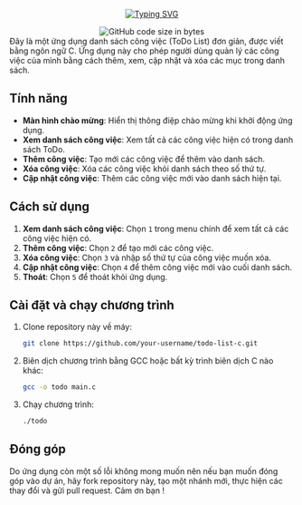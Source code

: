 <p align="center">
<a href="https://git.io/typing-svg"><img src="https://readme-typing-svg.demolab.com?font=Fira+Code&pause=1000&center=true&vCenter=true&random=false&width=450&lines=To+Do+List" alt="Typing SVG" /></a>
</p>

<div align="center">
<img alt="GitHub code size in bytes" src="https://img.shields.io/github/languages/code-size/CptDat9/to_do_list?labelColor=7AA2E3&color=97E7E1">
</div>
Đây là một ứng dụng danh sách công việc (ToDo List) đơn giản, được viết bằng ngôn ngữ C. Ứng dụng này cho phép người dùng quản lý các công việc của mình bằng cách thêm, xem, cập nhật và xóa các mục trong danh sách.

## Tính năng

- **Màn hình chào mừng**: Hiển thị thông điệp chào mừng khi khởi động ứng dụng.
- **Xem danh sách công việc**: Xem tất cả các công việc hiện có trong danh sách ToDo.
- **Thêm công việc**: Tạo mới các công việc để thêm vào danh sách.
- **Xóa công việc**: Xóa các công việc khỏi danh sách theo số thứ tự.
- **Cập nhật công việc**: Thêm các công việc mới vào danh sách hiện tại.

## Cách sử dụng

1. **Xem danh sách công việc**: Chọn `1` trong menu chính để xem tất cả các công việc hiện có.
2. **Thêm công việc**: Chọn `2` để tạo mới các công việc.
3. **Xóa công việc**: Chọn `3` và nhập số thứ tự của công việc muốn xóa.
4. **Cập nhật công việc**: Chọn `4` để thêm công việc mới vào cuối danh sách.
5. **Thoát**: Chọn `5` để thoát khỏi ứng dụng.

## Cài đặt và chạy chương trình

1. Clone repository này về máy:
    ```bash
    git clone https://github.com/your-username/todo-list-c.git
    ```
2. Biên dịch chương trình bằng GCC hoặc bất kỳ trình biên dịch C nào khác:
    ```bash
    gcc -o todo main.c
    ```
3. Chạy chương trình:
    ```bash
    ./todo
    ```

## Đóng góp

Do ứng dụng còn một số lỗi không mong muốn nên nếu bạn muốn đóng góp vào dự án, hãy fork repository này, tạo một nhánh mới, thực hiện các thay đổi và gửi pull request. Cảm ơn bạn !


